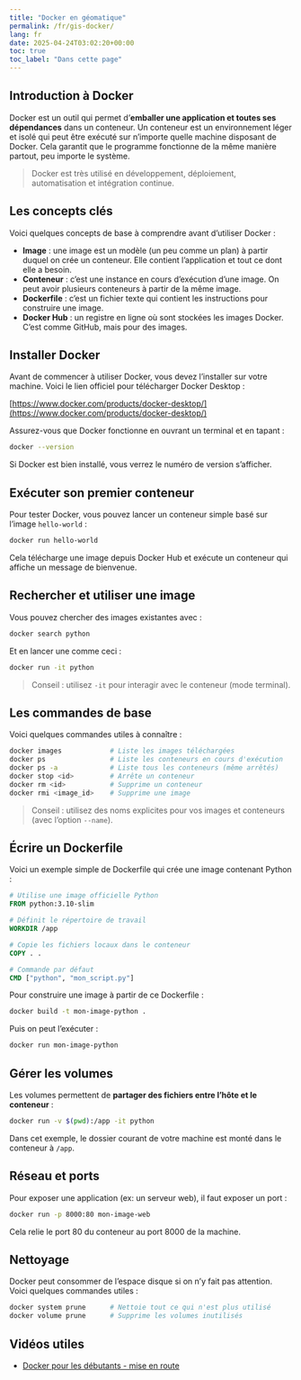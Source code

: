 ```yaml
---
title: "Docker en géomatique"
permalink: /fr/gis-docker/
lang: fr
date: 2025-04-24T03:02:20+00:00
toc: true
toc_label: "Dans cette page"
---
```


## Introduction à Docker

Docker est un outil qui permet d’**emballer une application et toutes ses dépendances** dans un conteneur. Un conteneur est un environnement léger et isolé qui peut être exécuté sur n’importe quelle machine disposant de Docker. Cela garantit que le programme fonctionne de la même manière partout, peu importe le système.

> Docker est très utilisé en développement, déploiement, automatisation et intégration continue.

## Les concepts clés

Voici quelques concepts de base à comprendre avant d’utiliser Docker :

- **Image** : une image est un modèle (un peu comme un plan) à partir duquel on crée un conteneur. Elle contient l’application et tout ce dont elle a besoin.
- **Conteneur** : c’est une instance en cours d’exécution d’une image. On peut avoir plusieurs conteneurs à partir de la même image.
- **Dockerfile** : c’est un fichier texte qui contient les instructions pour construire une image.
- **Docker Hub** : un registre en ligne où sont stockées les images Docker. C’est comme GitHub, mais pour des images.

## Installer Docker

Avant de commencer à utiliser Docker, vous devez l’installer sur votre machine. Voici le lien officiel pour télécharger Docker Desktop :

[https://www.docker.com/products/docker-desktop/](https://www.docker.com/products/docker-desktop/)

Assurez-vous que Docker fonctionne en ouvrant un terminal et en tapant :

```bash
docker --version
```

Si Docker est bien installé, vous verrez le numéro de version s’afficher.

## Exécuter son premier conteneur

Pour tester Docker, vous pouvez lancer un conteneur simple basé sur l’image `hello-world` :

```bash
docker run hello-world
```

Cela télécharge une image depuis Docker Hub et exécute un conteneur qui affiche un message de bienvenue.

## Rechercher et utiliser une image

Vous pouvez chercher des images existantes avec :

```bash
docker search python
```

Et en lancer une comme ceci :

```bash
docker run -it python
```

> Conseil : utilisez `-it` pour interagir avec le conteneur (mode terminal).

## Les commandes de base

Voici quelques commandes utiles à connaître :

```bash
docker images            # Liste les images téléchargées
docker ps                # Liste les conteneurs en cours d'exécution
docker ps -a             # Liste tous les conteneurs (même arrêtés)
docker stop <id>         # Arrête un conteneur
docker rm <id>           # Supprime un conteneur
docker rmi <image_id>    # Supprime une image
```

> Conseil : utilisez des noms explicites pour vos images et conteneurs (avec l’option `--name`).

## Écrire un Dockerfile

Voici un exemple simple de Dockerfile qui crée une image contenant Python :

```Dockerfile
# Utilise une image officielle Python
FROM python:3.10-slim

# Définit le répertoire de travail
WORKDIR /app

# Copie les fichiers locaux dans le conteneur
COPY . .

# Commande par défaut
CMD ["python", "mon_script.py"]
```

Pour construire une image à partir de ce Dockerfile :

```bash
docker build -t mon-image-python .
```

Puis on peut l’exécuter :

```bash
docker run mon-image-python
```

## Gérer les volumes

Les volumes permettent de **partager des fichiers entre l’hôte et le conteneur** :

```bash
docker run -v $(pwd):/app -it python
```

Dans cet exemple, le dossier courant de votre machine est monté dans le conteneur à `/app`.

## Réseau et ports

Pour exposer une application (ex: un serveur web), il faut exposer un port :

```bash
docker run -p 8000:80 mon-image-web
```

Cela relie le port 80 du conteneur au port 8000 de la machine.

## Nettoyage

Docker peut consommer de l’espace disque si on n’y fait pas attention. Voici quelques commandes utiles :

```bash
docker system prune      # Nettoie tout ce qui n'est plus utilisé
docker volume prune      # Supprime les volumes inutilisés
```

## Vidéos utiles

- [Docker pour les débutants - mise en route](https://youtu.be/J27puPcFFQo?si=_xC_W0bgLZSIVwjj)
